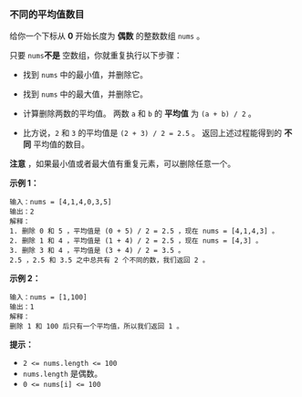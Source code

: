 ### 不同的平均值数目 ###
给你一个下标从 **0** 开始长度为 **偶数** 的整数数组 `nums` 。

只要 `nums`**不是** 空数组，你就重复执行以下步骤：

* 找到 `nums` 中的最小值，并删除它。
* 找到 `nums` 中的最大值，并删除它。
* 计算删除两数的平均值。
两数 `a` 和 `b` 的 **平均值** 为 `(a + b) / 2` 。

* 比方说，`2` 和 `3` 的平均值是 `(2 + 3) / 2 = 2.5` 。
返回上述过程能得到的 **不同** 平均值的数目。

**注意** ，如果最小值或者最大值有重复元素，可以删除任意一个。



**示例 1：**

```
输入：nums = [4,1,4,0,3,5]
输出：2
解释：
1. 删除 0 和 5 ，平均值是 (0 + 5) / 2 = 2.5 ，现在 nums = [4,1,4,3] 。
2. 删除 1 和 4 ，平均值是 (1 + 4) / 2 = 2.5 ，现在 nums = [4,3] 。
3. 删除 3 和 4 ，平均值是 (3 + 4) / 2 = 3.5 。
2.5 ，2.5 和 3.5 之中总共有 2 个不同的数，我们返回 2 。
```

**示例 2：**

```
输入：nums = [1,100]
输出：1
解释：
删除 1 和 100 后只有一个平均值，所以我们返回 1 。
```



**提示：**

* `2 <= nums.length <= 100`
* `nums.length` 是偶数。
* `0 <= nums[i] <= 100`

